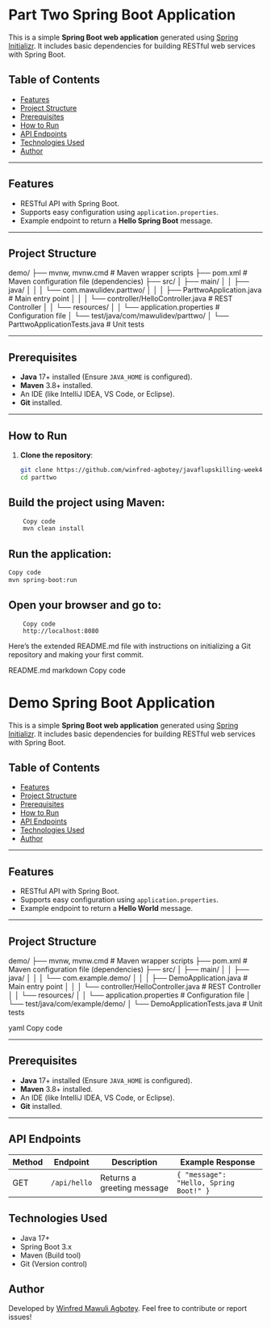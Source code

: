 # Part Two Spring Boot Application

This is a simple **Spring Boot web application** generated using [Spring Initializr](https://start.spring.io/). It includes basic dependencies for building RESTful web services with Spring Boot.

## Table of Contents
- [Features](#features)
- [Project Structure](#project-structure)
- [Prerequisites](#prerequisites)
- [How to Run](#how-to-run)
- [API Endpoints](#api-endpoints)
- [Technologies Used](#technologies-used)
- [Author](#author)

---

## Features
- RESTful API with Spring Boot.
- Supports easy configuration using `application.properties`.
- Example endpoint to return a **Hello Spring Boot** message.

---

## Project Structure
demo/
├── mvnw, mvnw.cmd # Maven wrapper scripts
├── pom.xml # Maven configuration file (dependencies)
├── src/ │
├── main/ │ │
├── java/ │ │
│ └── com.mawulidev.parttwo/ │ │ │
├──     ParttwoApplication.java # Main entry point │ │
│ └── controller/HelloController.java # REST Controller │
│ └── resources/ │
│ └── application.properties # Configuration file
│ └── test/java/com/mawulidev/parttwo/
│ └── ParttwoApplicationTests.java # Unit tests


---

## Prerequisites
- **Java** 17+ installed (Ensure `JAVA_HOME` is configured).
- **Maven** 3.8+ installed.
- An IDE (like IntelliJ IDEA, VS Code, or Eclipse).
- **Git** installed.

---

## How to Run
1. **Clone the repository**:
   ```bash
   git clone https://github.com/winfred-agbotey/javaflupskilling-week4.git
   cd parttwo

## Build the project using Maven:
```bash
    Copy code
    mvn clean install
```

## Run the application:
```bash
Copy code
mvn spring-boot:run
```

## Open your browser and go to:
```arduino
    Copy code
    http://localhost:8080
```


Here’s the extended README.md file with instructions on initializing a Git repository and making your first commit.

README.md
markdown
Copy code
# Demo Spring Boot Application

This is a simple **Spring Boot web application** generated using [Spring Initializr](https://start.spring.io/). It includes basic dependencies for building RESTful web services with Spring Boot.

## Table of Contents
- [Features](#features)
- [Project Structure](#project-structure)
- [Prerequisites](#prerequisites)
- [How to Run](#how-to-run)
- [API Endpoints](#api-endpoints)
- [Technologies Used](#technologies-used)
- [Author](#author)

---

## Features
- RESTful API with Spring Boot.
- Supports easy configuration using `application.properties`.
- Example endpoint to return a **Hello World** message.

---

## Project Structure
demo/ ├── mvnw, mvnw.cmd # Maven wrapper scripts ├── pom.xml # Maven configuration file (dependencies) ├── src/ │ ├── main/ │ │ ├── java/ │ │ │ └── com.example.demo/ │ │ │ ├── DemoApplication.java # Main entry point │ │ │ └── controller/HelloController.java # REST Controller │ │ └── resources/ │ │ └── application.properties # Configuration file │ └── test/java/com/example/demo/ │ └── DemoApplicationTests.java # Unit tests

yaml
Copy code

---

## Prerequisites
- **Java** 17+ installed (Ensure `JAVA_HOME` is configured).
- **Maven** 3.8+ installed.
- An IDE (like IntelliJ IDEA, VS Code, or Eclipse).
- **Git** installed.

---

## API Endpoints
| **Method** | **Endpoint**   | **Description**            | **Example Response**          |
|------------|----------------|----------------------------|--------------------------------|
| GET        | `/api/hello`   | Returns a greeting message | `{ "message": "Hello, Spring Boot!" }` |

## Technologies Used
- Java 17+
- Spring Boot 3.x
- Maven (Build tool)
- Git (Version control)

## Author
Developed by [Winfred Mawuli Agbotey](https://github.com/winfred-agbotey/). Feel free to contribute or report issues!
